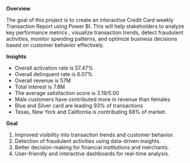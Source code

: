 **Overview**

The goal of this project is to create an interactive Credit Card weekly Transaction Report using Power BI.
This will help stakeholders to analyze key performance metrics , visualize transaction trends, detect fraudulent activities,
monitor spending patterns, and optimize business decisions based on customer behavior effectively.

**Insights**

- Overall activation rate is 57.47%
- Overall delinquent rate is 6.07%
- Overall revenue is 57M
- Total interest is 7.8M
- The average satisfaction score is 3.19/5.00
- Male customers have contributed more in revenue than females
- Blue and Silver card are leading 93% of transactions
- Texas, New York and California is contributing 68% of market. 

**Goal**

1. Improved visibility into transaction trends and customer behavior.
2. Detection of fraudulent activities using data-driven insights.
3. Better decision-making for financial institutions and merchants.
4. User-friendly and interactive dashboards for real-time analysis.

